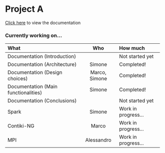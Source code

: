 # Project A

[Click here](https://github.com/simonebraga/middleware_projectA/blob/main/documentation.md) to view the documentation

### Currently working on...

| What | Who | How much |
|:-|:-:|:-|
| Documentation (Introduction) || Not started yet |
| Documentation (Architecture) | Simone | Completed! |
| Documentation (Design choices) | Marco, Simone | Completed! |
| Documentation (Main functionalities) | Simone | Completed! |
| Documentation (Conclusions) || Not started yet |
| Spark | Simone | Work in progress... |
| Contiki-NG | Marco | Work in progress... |
| MPI | Alessandro | Work in progress... |
